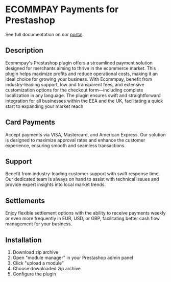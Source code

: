 # ECOMMPAY Payments for Prestashop

See full documentation on our [portal](https://developers.ecommpay.com/en/en_CMS__PrestaShop.html).

## Description
Ecommpay's Prestashop plugin offers a streamlined payment solution designed for merchants aiming to thrive in the ecommerce market. This plugin helps maximize profits and reduce operational costs, making it an ideal choice for growing your business. With Ecommpay, benefit from industry-leading support, low and transparent fees, and extensive customization options for the checkout form—including complete localization in any language. The plugin ensures swift and straightforward integration for all businesses within the EEA and the UK, facilitating a quick start to expanding your market reach

## Card Payments
Accept payments via VISA, Mastercard, and American Express. Our solution is designed to maximize approval rates and enhance the customer experience, ensuring smooth and seamless transactions.

## Support
Benefit from industry-leading customer support with swift response time. Our dedicated team is always on hand to assist with technical issues and provide expert insights into local market trends.

## Settlements
Enjoy flexible settlement options with the ability to receive payments weekly or even more frequently in EUR, USD, or GBP, facilitating better cash flow management for your business.

## Installation

1. Download zip archive
2. Open "module manager" in your Prestashop admin panel
3. Click "upload a module"
4. Choose downloaded zip archive
5. Configure the plugin
